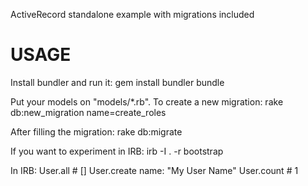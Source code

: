 ActiveRecord standalone example with migrations included

USAGE
=====
Install bundler and run it:
    gem install bundler
    bundle

Put your models on "models/*.rb". To create a new migration:
    rake db:new_migration name=create_roles

After filling the migration:
    rake db:migrate

If you want to experiment in IRB:
    irb -I . -r bootstrap

In IRB:
    User.all # []
    User.create name: "My User Name"
    User.count # 1
